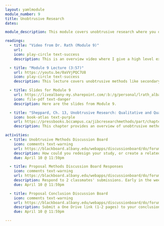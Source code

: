 ```yaml
---
layout: yamlmodule
module_number: 9
title: Unobtrusive Research
dates:

module_description: This module covers unobtrusive research where you do not interact with the subject.

readings:
  - title: "Video from Dr. Rath (Module 9)"
    url:
    icon: play-circle text-success
    description: This is an overview video where I give a high level explanation of the readings and describe this week's tasks.

  - title: "Module 9 Lecture (3:57)"
    url: https://youtu.be/0aVVjPQC7U8
    icon: play-circle text-success
    description: This lecture covers unobtrusive methods like secondary analysis and discourse analysis.

  - title: Slides for Module 9
    url: https://livealbany-my.sharepoint.com/:b:/g/personal/lrath_albany_edu/ETMrMTxEF7VCgPcpMhHN90wB_vwZ2IAfNWX2v70Y8eX5PQ?e=sUMuS0
    icon: file-pdf text-danger
    description: Here are the slides from Module 9.

  - title: "Sheppard, Ch. 13, Unobtrusive Research: Qualitative and Quantitative Approaches"
    icon: book-atlas text-purple
    url: https://pressbooks.bccampus.ca/jibcresearchmethods/part/chapter-13/
    description: This chapter provides an overview of unobtrusive methods where you do not interact with the subject.

activities:
  - title: Unobtrusive Methods Discussion Board
    icon: comments text-warning
    url: https://blackboard.albany.edu/webapps/discussionboard/do/forum?action=list_threads&course_id=_174705_1&nav=discussion_board_entry&conf_id=_283757_1&forum_id=_613447_1
    description: How could you redesign your study, or create a related study, that used an unobtrusive method? Respond to at least two classmates.
    due: April 10 @ 11:59pm

  - title: Proposal Methods Discussion Board Responses
    icon: comments text-warning
    url: https://blackboard.albany.edu/webapps/discussionboard/do/forum?action=list_threads&course_id=_174705_1&nav=discussion_board_entry&conf_id=_283757_1&forum_id=_613446_1
    description: Respond to 2 classmates' submissions. Early in the week you can respond to their post with just your name in order to sign up to review their paper. Then, later in the week, create another discussion board post with feedback. If two people have already claimed someone's post, you need to pick someone else's paper. While you will provide your feedback in a discussion board post, you may also leave specific comments or questions directly on the document.
    due: April 10 @ 11:59pm

  - title: Proposal Conclusion Discussion Board
    icon: comments text-warning
    url: https://blackboard.albany.edu/webapps/discussionboard/do/forum?action=list_threads&course_id=_174705_1&nav=discussion_board_entry&conf_id=_283757_1&forum_id=_613517_1
    description: Submit a One Drive link (1-2 pages) to your conclusion. You are welcome to use the same link as your other submissions if you want to keep building on the document. The link must be set so that People in University at Albany - SUNY with the link can review.
    due: April 10 @ 11:59pm

---
```

